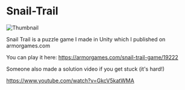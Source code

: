 # Snail-Trail
![Thumbnail](https://gamemedia.armorgames.com/19222/icn_thmb.png)

Snail Trail is a puzzle game I made in Unity which I published on armorgames.com

You can play it here: https://armorgames.com/snail-trail-game/19222

Someone also made a solution video if you get stuck (it's hard!)

https://www.youtube.com/watch?v=GkcV5katWMA
